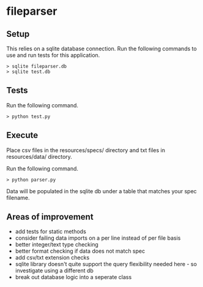 # fileparser

## Setup
This relies on a sqlite database connection. Run the following commands to use and run tests for this application.

	> sqlite fileparser.db
	> sqlite test.db

## Tests
Run the following command.

	> python test.py

## Execute
Place csv files in the resources/specs/ directory and txt files in resources/data/ directory.

Run the following command.

	> python parser.py

Data will be populated in the sqlite db under a table that matches your spec filename. 

## Areas of improvement
* add tests for static methods
* consider failing data imports on a per line instead of per file basis
* better integer/text type checking
* better format checking if data does not match spec
* add csv/txt extension checks
* sqlite library doesn't quite support the query flexibility needed here - so investigate using a different db
* break out database logic into a seperate class